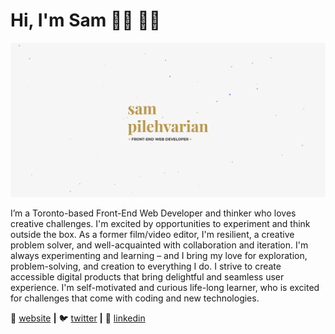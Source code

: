 # Hi, I'm Sam 👋🏻 🧔🏻

![](https://github.com/mantonionip/mantonionip/blob/main/banner.png)

I’m a Toronto-based Front-End Web Developer and thinker who loves creative challenges. I'm excited by opportunities to experiment and think outside the box. As a former film/video editor, I'm resilient, a creative problem solver, and well-acquainted with collaboration and iteration.
I'm always experimenting and learning – and I bring my love for exploration, problem-solving, and creation to everything I do. I strive to create accessible digital products that bring delightful and seamless user experience. I'm self-motivated and curious life-long learner, who is excited for challenges that come with coding and new technologies.


🏡 [website][website] **|** 
🐦 [twitter][twitter] **|** 
🔗 [linkedin][linkedin]

[website]: https://samdev.codes
[twitter]: https://twitter.com/SamDevCodes
[linkedin]: https://www.linkedin.com/in/sam-pilehvarian/
